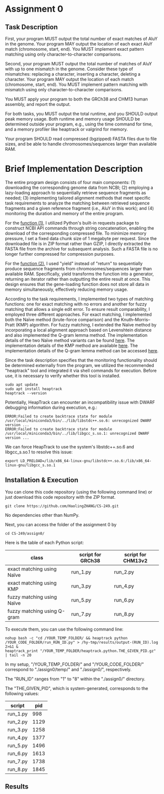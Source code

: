 # Assignment 0

## Task Description

First, your program MUST output the total number of exact matches of AluY in the genome. 
Your program MAY output the location of each exact AluY match (chromosome, start, end).
You MUST implement exact pattern matching using only character-to-character comparisons.

Second, your program MUST output the total number of matches of AluY with up to one mismatch in the genome.
Consider these type of mismatches: replacing a character, inserting a character, deleting a character. 
Your program MAY output the location of each match (chromosome, start, end). 
You MUST implement pattern matching with mismatch using only character-to-character comparisons.

You MUST apply your program to both the GRCh38 and CHM13 human assembly, and report the output.

For both tasks, you MUST output the total runtime, and you SHOULD output peak memory usage. 
Both runtime and memory usage SHOULD be determined outside your program, 
e.g., using the time command for time, and a memory profiler like heaptrack or valgrind for memory.

Your program SHOULD read compressed (bgzipped) FASTA files due to file sizes,
and be able to handle chromosomes/sequences larger than available RAM.

# Brief Implementation Description

The entire program design consists of four main components: 
(1) downloading the corresponding genome data from NCBI; 
(2) employing a lazy-loading approach to sequentially retrieve sequence fragments as needed; 
(3) implementing tailored alignment methods that meet specific task requirements 
to analyze the matching between retrieved sequence fragments and a given reference fragment 
(i.e., AluY in this work);
and (4) monitoring the duration and memory of the entire program.

For the [function (1)](https://github.com/HaolingZHANG/CS-249/blob/main/assign0/code.py#L8), 
I utilized Python's built-in requests package to construct NCBI API commands through string concatenation, 
enabling the download of the corresponding compressed file. 
To minimize memory pressure, I set a fixed data chunk size of 1 megabyte per request.
Since the downloaded file is in ZIP format rather than GZIP, 
I directly extracted the FASTA file from the archive for subsequent analysis.
Such a FASTA file is no longer further compressed for compression purposes.

For the [function (2)](https://github.com/HaolingZHANG/CS-249/blob/main/assign0/code.py#L56), 
I used "yield" instead of "return" to sequentially produce sequence fragments 
from chromosomes/sequences larger than available RAM. 
Specifically, yield transforms the function into a generator, 
returning an iterator rather than outputting the entire result at once. 
This design ensures that the gene-loading function does not store all data in memory simultaneously, 
effectively reducing memory usage.

According to the task requirements, I implemented two types of matching functions: 
one for exact matching with no errors and another for fuzzy matching that allows a single edit error. 
To ensure result comparability, I employed three different approaches.
For exact matching, I implemented both the Naïve method (brute-force comparison) 
and the Knuth–Morris–Pratt (KMP) algorithm. For fuzzy matching, 
I extended the Naïve method by incorporating a local alignment approach based on Levenshtein distance 
and also implemented the Q-gram lemma method.
The implementation details of the two Naïve method variants can be found 
[here](https://github.com/HaolingZHANG/CS-249/blob/main/assign0/code.py#L194).
The implementation details of the KMP method are available 
[here](https://github.com/HaolingZHANG/CS-249/blob/main/assign0/code.py#L281).
The implementation details of the Q-gram lemma method can be accessed 
[here](https://github.com/HaolingZHANG/CS-249/blob/main/assign0/code.py#L337).

Since the task description specifies that the monitoring functionality should be determined externally from the program, 
we utilized the recommended "heaptrack" tool and integrated it via shell commands for execution.
Before use, it is necessary to verify whether this tool is installed.
```shell
sudo apt update
sudo apt install heaptrack
heaptrack --version
```

Potentially, HeapTrack can encounter an incompatibility issue with DWARF debugging information during execution, e.g.:

```vbnet
ERROR:Failed to create backtrace state for module /usr/local/miniconda3/bin/../lib/libstdc++.so.6: unrecognized DWARF version ...
ERROR:Failed to create backtrace state for module /usr/local/miniconda3/bin/../lib/libgcc_s.so.1: unrecognized DWARF version ...
```

We can force HeapTrack to use the system's libstdc++.so.6 and libgcc_s.so.1 to resolve this issue:

```shell
export LD_PRELOAD=/lib/x86_64-linux-gnu/libstdc++.so.6:/lib/x86_64-linux-gnu/libgcc_s.so.1
```

## Installation & Execution

You can clone this code repository (using the following command line) 
or just download this code repository with the ZIP format.

```shell
git clone https://github.com/HaolingZHANG/CS-249.git
```
No dependencies other than NumPy. 

Next, you can access the folder of the assignment 0 by

```shell
cd CS-249/assign0/
```

Here is the table of each Python script:


| class                       | script for GRCh38 | script for CHM13v2 |
|-----------------------------|-------------------|--------------------|
| exact matching using Naïve  | run_1.py          | run_2.py           |
| exact matching using KMP    | run_3.py          | run_4.py           |
| fuzzy matching using Naïve  | run_5.py          | run_6.py           |
| fuzzy matching using Q-gram | run_7.py          | run_8.py           |


To execute them, you can use the following command line:

```shell
nohup bash -c "cd /YOUR_TEMP_FOLDER/ && heaptrack python /YOUR_CODE_FOLDER/run_RUN_ID.py" > /hy-tmp/results/output-(RUN_ID).log 2>&1 &
heaptrack_print "/YOUR_TEMP_FOLDER/heaptrack.python.THE_GIVEN_PID.gz" | tail -n 20
```

In my setup, "/YOUR_TEMP_FOLDER/" and "/YOUR_CODE_FOLDER/" correspond to "./assign0/temp/" and "./assign0/", respectively.

The "RUN_ID" ranges from "1" to "8" within the "./assign0/" directory.

The "THE_GIVEN_PID", which is system-generated, corresponds to the following values:

| script   | pid  |
|----------|------|
| run_1.py | 998  |
| run_2.py | 1129 |
| run_3.py | 1258 |
| run_4.py | 1377 |
| run_5.py | 1496 |
| run_6.py | 1613 |
| run_7.py | 1738 |
| run_8.py | 1845 |


## Results

